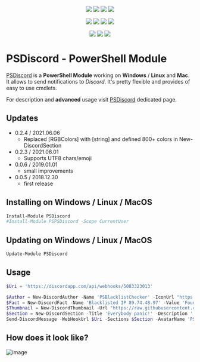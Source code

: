 <p align="center">
  <a href="https://dev.azure.com/evotecpl/PSDiscord/_build/latest?definitionId=3"><img src="https://dev.azure.com/evotecpl/PSDiscord/_apis/build/status/EvotecIT.PSDiscord"></a>
  <a href="https://www.powershellgallery.com/packages/PSDiscord"><img src="https://img.shields.io/powershellgallery/v/PSDiscord.svg"></a>
  <a href="https://www.powershellgallery.com/packages/PSDiscord"><img src="https://img.shields.io/powershellgallery/vpre/PSDiscord.svg?label=powershell%20gallery%20preview&colorB=yellow"></a>
  <a href="https://github.com/EvotecIT/PSDiscord"><img src="https://img.shields.io/github/license/EvotecIT/PSDiscord.svg"></a>
</p>

<p align="center">
  <a href="https://www.powershellgallery.com/packages/PSDiscord"><img src="https://img.shields.io/powershellgallery/p/PSDiscord.svg"></a>
  <a href="https://github.com/EvotecIT/PSDiscord"><img src="https://img.shields.io/github/languages/top/evotecit/PSDiscord.svg"></a>
  <a href="https://github.com/EvotecIT/PSDiscord"><img src="https://img.shields.io/github/languages/code-size/evotecit/PSDiscord.svg"></a>
  <a href="https://www.powershellgallery.com/packages/PSDiscord"><img src="https://img.shields.io/powershellgallery/dt/PSDiscord.svg"></a>
</p>

<p align="center">
  <a href="https://twitter.com/PrzemyslawKlys"><img src="https://img.shields.io/twitter/follow/PrzemyslawKlys.svg?label=Twitter%20%40PrzemyslawKlys&style=social"></a>
  <a href="https://evotec.xyz/hub"><img src="https://img.shields.io/badge/Blog-evotec.xyz-2A6496.svg"></a>
  <a href="https://www.linkedin.com/in/pklys"><img src="https://img.shields.io/badge/LinkedIn-pklys-0077B5.svg?logo=LinkedIn"></a>
</p>

# PSDiscord - PowerShell Module

[PSDiscord](https://evotec.xyz/hub/scripts/psdiscord-powershell-module/) is a **PowerShell Module** working on **Windows** / **Linux** and **Mac**. It allows to send notifications to *Discord*. It's pretty flexible and provides of easy to use cmdlets.

For description and **advanced** usage visit [PSDiscord](https://evotec.xyz/hub/scripts/psdiscord-powershell-module/) dedicated page.

## Updates

- 0.2.4 / 2021.06.06
  - Replaced [RGBColors] with [string] and defined 800+ colors in New-DiscordSection
- 0.2.3 / 2021.06.01
  - Supports UTF8 chars/emoji
- 0.0.6 / 2019.01.01
  - small improvements
- 0.0.5 / 2018.12.30
  - first release

## Installing on Windows / Linux / MacOS

```powershell
Install-Module PSDiscord
#Install-Module PSPSDiscord -Scope CurrentUser
```

## Updating on Windows / Linux / MacOS

```powershell
Update-Module PSDiscord
```

## Usage

```powershell
$Uri = 'https://discordapp.com/api/webhooks/5083323013'

$Author = New-DiscordAuthor -Name 'PSBlacklistChecker' -IconUrl "https://raw.githubusercontent.com/EvotecIT/PSDiscord/master/Links/Asset%20130.png"
$Fact = New-DiscordFact -Name 'Blacklisted IP 89.74.48.97' -Value 'Found on blacklist dnsbl.sorbs.net' -Inline $false
$Thumbnail = New-DiscordThumbnail -Url "https://raw.githubusercontent.com/EvotecIT/PSDiscord/master/Links/Asset%20130.png"
$Section = New-DiscordSection -Title 'Everybody panic!' -Description '' -Facts $Fact, $Fact, $Fact -Color BlueViolet -Author $Author -Thumbnail $Thumbnail -Image $Thumbnail
Send-DiscordMessage -WebHookUrl $Uri -Sections $Section -AvatarName 'PSBlackListChecker' -AvatarUrl "https://raw.githubusercontent.com/EvotecIT/PSDiscord/master/Links/Asset%20130.png"
```

## How does it look like?

![image](https://evotec.xyz/wp-content/uploads/2019/01/img_5c3089ad7e553.png)
